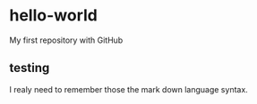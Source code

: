 # hello-world
My first repository with GitHub

## testing
I realy need to remember those the mark down language syntax.

